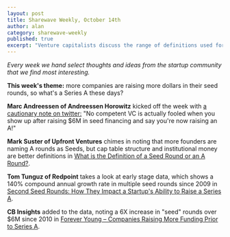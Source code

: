 ```yaml
---
layout: post
title: Sharewave Weekly, October 14th
author: alan
category: sharewave-weekly
published: true
excerpt: "Venture capitalists discuss the range of definitions used for early stage rounds in this edition of the Sharewave Weekly."
---
```

*Every week we hand select thoughts and ideas from the startup community that we find most interesting.*

**This week's theme:** more companies are raising more dollars in their seed rounds, so what's a Series A these days?

**Marc Andreessen of Andreessen Horowitz** kicked off the week with [a cautionary note on twitter:](https://twitter.com/pmarca/status/519344050529251328) "No competent VC is actually fooled when you show up after raising $6M in seed financing and say you're now raising an A!"

**Mark Suster of Upfront Ventures** chimes in noting that more founders are naming A rounds as Seeds, but cap table structure and institutional money are better definitions in [What is the Definition of a Seed Round or an A Round?](http://www.bothsidesofthetable.com/2014/10/07/what-is-the-definition-of-a-seed-round-or-an-a-round/).

**Tom Tunguz of Redpoint** takes a look at early stage data, which shows a 140% compound annual growth rate in multiple seed rounds since 2009 in [Second Seed Rounds: How They Impact a Startup's Ability to Raise a Series A](http://tomtunguz.com/second-seeds/). 

**CB Insights** added to the data, noting a 6X increase in "seed" rounds over $6M since 2010 in [Forever Young – Companies Raising More Funding Prior to Series A](https://www.cbinsights.com/blog/series-a-seed-funding-companies/).